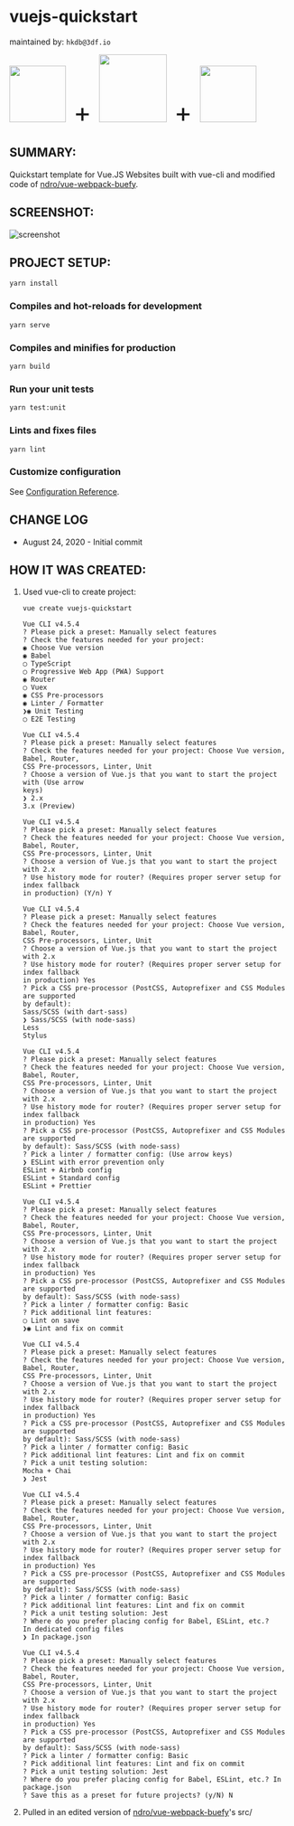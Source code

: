 # vuejs-quickstart
maintained by: `hkdb@3df.io`

<font size="16"><img src="readme/vue.png" height="100"> + <img src="readme/webpack.png" height="120"> + <img src="readme/yarn.svg" height="100"></font>

## SUMMARY:
Quickstart template for Vue.JS Websites built with vue-cli and modified code of [ndro/vue-webpack-buefy](https://github.com/ndro/vue-webpack-buefy).

## SCREENSHOT:

![screenshot](readme/screenshot.png)

## PROJECT SETUP:
```
yarn install
```

### Compiles and hot-reloads for development
```
yarn serve
```

### Compiles and minifies for production
```
yarn build
```

### Run your unit tests
```
yarn test:unit
```

### Lints and fixes files
```
yarn lint
```

### Customize configuration
See [Configuration Reference](https://cli.vuejs.org/config/).

## CHANGE LOG

- August 24, 2020 - Initial commit

## HOW IT WAS CREATED:
1. Used vue-cli to create project:

    ```
    vue create vuejs-quickstart

    Vue CLI v4.5.4
    ? Please pick a preset: Manually select features
    ? Check the features needed for your project: 
    ◉ Choose Vue version
    ◉ Babel
    ◯ TypeScript
    ◯ Progressive Web App (PWA) Support
    ◉ Router
    ◯ Vuex
    ◉ CSS Pre-processors
    ◉ Linter / Formatter
    ❯◉ Unit Testing
    ◯ E2E Testing

    Vue CLI v4.5.4
    ? Please pick a preset: Manually select features
    ? Check the features needed for your project: Choose Vue version, Babel, Router,
    CSS Pre-processors, Linter, Unit
    ? Choose a version of Vue.js that you want to start the project with (Use arrow 
    keys)
    ❯ 2.x 
    3.x (Preview)

    Vue CLI v4.5.4
    ? Please pick a preset: Manually select features
    ? Check the features needed for your project: Choose Vue version, Babel, Router,
    CSS Pre-processors, Linter, Unit
    ? Choose a version of Vue.js that you want to start the project with 2.x
    ? Use history mode for router? (Requires proper server setup for index fallback 
    in production) (Y/n) Y

    Vue CLI v4.5.4
    ? Please pick a preset: Manually select features
    ? Check the features needed for your project: Choose Vue version, Babel, Router,
    CSS Pre-processors, Linter, Unit
    ? Choose a version of Vue.js that you want to start the project with 2.x
    ? Use history mode for router? (Requires proper server setup for index fallback 
    in production) Yes
    ? Pick a CSS pre-processor (PostCSS, Autoprefixer and CSS Modules are supported 
    by default): 
    Sass/SCSS (with dart-sass) 
    ❯ Sass/SCSS (with node-sass) 
    Less 
    Stylus

    Vue CLI v4.5.4
    ? Please pick a preset: Manually select features
    ? Check the features needed for your project: Choose Vue version, Babel, Router,
    CSS Pre-processors, Linter, Unit
    ? Choose a version of Vue.js that you want to start the project with 2.x
    ? Use history mode for router? (Requires proper server setup for index fallback 
    in production) Yes
    ? Pick a CSS pre-processor (PostCSS, Autoprefixer and CSS Modules are supported 
    by default): Sass/SCSS (with node-sass)
    ? Pick a linter / formatter config: (Use arrow keys)
    ❯ ESLint with error prevention only 
    ESLint + Airbnb config 
    ESLint + Standard config 
    ESLint + Prettier

    Vue CLI v4.5.4
    ? Please pick a preset: Manually select features
    ? Check the features needed for your project: Choose Vue version, Babel, Router,
    CSS Pre-processors, Linter, Unit
    ? Choose a version of Vue.js that you want to start the project with 2.x
    ? Use history mode for router? (Requires proper server setup for index fallback 
    in production) Yes
    ? Pick a CSS pre-processor (PostCSS, Autoprefixer and CSS Modules are supported 
    by default): Sass/SCSS (with node-sass)
    ? Pick a linter / formatter config: Basic
    ? Pick additional lint features: 
    ◯ Lint on save
    ❯◉ Lint and fix on commit

    Vue CLI v4.5.4
    ? Please pick a preset: Manually select features
    ? Check the features needed for your project: Choose Vue version, Babel, Router,
    CSS Pre-processors, Linter, Unit
    ? Choose a version of Vue.js that you want to start the project with 2.x
    ? Use history mode for router? (Requires proper server setup for index fallback 
    in production) Yes
    ? Pick a CSS pre-processor (PostCSS, Autoprefixer and CSS Modules are supported 
    by default): Sass/SCSS (with node-sass)
    ? Pick a linter / formatter config: Basic
    ? Pick additional lint features: Lint and fix on commit
    ? Pick a unit testing solution: 
    Mocha + Chai 
    ❯ Jest

    Vue CLI v4.5.4
    ? Please pick a preset: Manually select features
    ? Check the features needed for your project: Choose Vue version, Babel, Router,
    CSS Pre-processors, Linter, Unit
    ? Choose a version of Vue.js that you want to start the project with 2.x
    ? Use history mode for router? (Requires proper server setup for index fallback 
    in production) Yes
    ? Pick a CSS pre-processor (PostCSS, Autoprefixer and CSS Modules are supported 
    by default): Sass/SCSS (with node-sass)
    ? Pick a linter / formatter config: Basic
    ? Pick additional lint features: Lint and fix on commit
    ? Pick a unit testing solution: Jest
    ? Where do you prefer placing config for Babel, ESLint, etc.? 
    In dedicated config files 
    ❯ In package.json

    Vue CLI v4.5.4
    ? Please pick a preset: Manually select features
    ? Check the features needed for your project: Choose Vue version, Babel, Router,
    CSS Pre-processors, Linter, Unit
    ? Choose a version of Vue.js that you want to start the project with 2.x
    ? Use history mode for router? (Requires proper server setup for index fallback 
    in production) Yes
    ? Pick a CSS pre-processor (PostCSS, Autoprefixer and CSS Modules are supported 
    by default): Sass/SCSS (with node-sass)
    ? Pick a linter / formatter config: Basic
    ? Pick additional lint features: Lint and fix on commit
    ? Pick a unit testing solution: Jest
    ? Where do you prefer placing config for Babel, ESLint, etc.? In package.json
    ? Save this as a preset for future projects? (y/N) N
    ```
2. Pulled in an edited version of [ndro/vue-webpack-buefy](https://github.com/ndro/vue-webpack-buefy)'s src/
